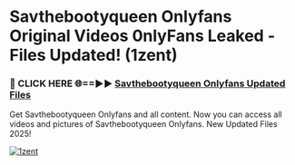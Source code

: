 # Savthebootyqueen Onlyfans Original Videos 0nlyFans Leaked - Files Updated! (1zent)

<h3>🔴 CLICK HERE 🌐==►► <a href="https://tinyurl.com/ehrbuxhb" rel="nofollow">Savthebootyqueen Onlyfans Updated Files</a></h3>

Get Savthebootyqueen Onlyfans and all content. Now you can access all videos and pictures of Savthebootyqueen Onlyfans. New Updated Files 2025!

[![1zent](https://i.imgur.com/lVYEuWS.gif)](https://tinyurl.com/ehrbuxhb)
